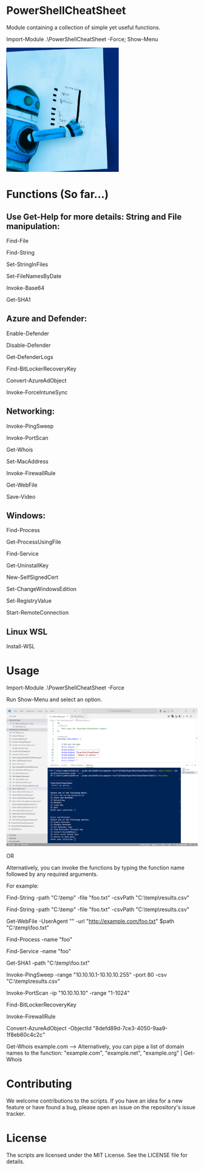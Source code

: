 # PowerShellCheatSheet
Module containing a collection of simple yet useful functions. 

Import-Module .\PowerShellCheatSheet -Force; Show-Menu


![logo](https://github.com/gromedev/PowerShellCheatSheet/blob/main/Assets/logo.png)


# Functions (So far...)

Use Get-Help for more details:
String and File manipulation:
-----------------------------
  Find-File

  Find-String

  Set-StringInFiles

  Set-FileNamesByDate

  Invoke-Base64

  Get-SHA1



Azure and Defender:
-----------------------------
  Enable-Defender

  Disable-Defender

  Get-DefenderLogs

  Find-BitLockerRecoveryKey

  Convert-AzureAdObject

  Invoke-ForceIntuneSync


Networking:
-----------------------------
Invoke-PingSweep

Invoke-PortScan

Get-Whois

Set-MacAddress

Invoke-FirewallRule

Get-WebFile

Save-Video


Windows:
-----------------------------
Find-Process

Get-ProcessUsingFile

Find-Service

Get-UninstallKey

New-SelfSignedCert

Set-ChangeWindowsEdition

Set-RegistryValue

Start-RemoteConnection

Linux WSL
-----------------------------
  Install-WSL




# Usage

Import-Module .\PowerShellCheatSheet -Force

Run Show-Menu and select an option. 

![usage](https://github.com/gromedev/PowerShellCheatSheet/blob/main/Assets/usage.png)

OR

Alternatively, you can invoke the functions by typing the function name followed by any required arguments.

For example:

  Find-String -path "C:\temp" -file "foo.txt" -csvPath "C:\temp\results.csv"
  
  Find-String -path "C:\temp" -file "foo.txt" -csvPath "C:\temp\results.csv"
  
Get-WebFile -UserAgent "" -url "http://example.com/foo.txt" $path "C:\temp\foo.txt"

Find-Process -name "foo"

Find-Service -name "foo"

Get-SHA1 -path "C:\temp\foo.txt"

Invoke-PingSweep -range "10.10.10.1-10.10.10.255" -port 80 -csv "C:\temp\results.csv"

Invoke-PortScan -ip "10.10.10.10" -range "1-1024"

Find-BitLockerRecoveryKey 

Invoke-FirewallRule 

Convert-AzureAdObject -ObjectId "8defd89d-7ce3-4050-9aa9-1f8eb60c4c2c"

Get-Whois example.com --> Alternatively, you can pipe a list of domain names to the function: "example.com", "example.net", "example.org" | Get-Whois



# Contributing
We welcome contributions to the scripts. If you have an idea for a new feature or have found a bug, please open an issue on the repository's issue tracker.

# License
The scripts are licensed under the MIT License. See the LICENSE file for details.
